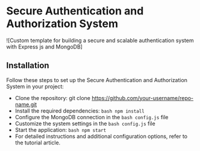 
# Secure Authentication and Authorization System
![Custom template for building a secure and scalable authentication system with Express js and MongoDB]

## Installation

Follow these steps to set up the Secure Authentication and Authorization System in your project:

- Clone the repository: git clone https://github.com/your-username/repo-name.git
- Install the required dependencies: ```bash npm install ```
- Configure the MongoDB connection in the ```bash config.js``` file
- Customize the system settings in the ```bash config.js``` file
- Start the application: ```bash npm start```
- For detailed instructions and additional configuration options, refer to the tutorial article.

    
